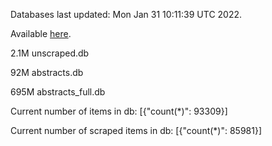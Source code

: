 Databases last updated: Mon Jan 31 10:11:39 UTC 2022. 

Available [here](https://github.com/cbeauhilton/ash-db/releases).

2.1M	unscraped.db

92M	abstracts.db

695M	abstracts_full.db

Current number of items in db:
[{"count(*)": 93309}]

Current number of scraped items in db:
[{"count(*)": 85981}]
